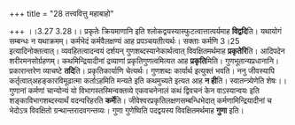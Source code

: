 +++
title = "28 तत्त्ववित्तु महाबाहो"

+++
।।3.27 3.28।। प्रकृतेः क्रियमाणानि इति
श्लोकद्वयस्यास्फुटत्वात्तात्पर्यमाह **विद्वदि**ति। यथायोगं सम्बन्धः न
यथाक्रमम्। कर्मभेदं कर्मवैलक्षण्यं आह प्रपञ्चयतीत्यर्थः। सक्ताः कर्मणि
3।25 इत्यादिनोक्तत्वात्। व्यवहितत्वादन्वयं दर्शयन्
गुणशब्दस्यानेकार्थत्वात् विवक्षितमर्थमाह **प्रकृतेरि**ति। आदिपदेन
शरीरमनसोर्ग्रहणम्। कथमिन्द्रियादीनां द्रव्याणां प्रकृतिगुणत्वमित्यत आह
**प्रकृति**मिति। गुणभूतान्यप्रधानानि। प्रकारान्तरेण व्याचष्टे **तदि**ति।
प्रकृतिकार्याणि चेत्यर्थः। गुणशब्दः कार्यार्थ इत्युक्तं भवति। ननु
जीवस्यापि कर्तृत्वात्अहङ्कारविमूढात्मा कर्ताऽहमिति मन्यते इति कथमुच्यते
इत्यत आह **न ही**ति। स्वातन्त्र्येणेति शेषः।। गुणानां कर्मणां चान्योन्यं
यो विभागस्तस्मिन्वक्तव्ये एकवचनेनालं कथं द्विवचनं केन वाऽस्यान्वयः इति
शङ्काविभागशब्दस्यार्थं वदन्परिहरति **कर्मे**ति।
जीवेश्वरप्रकृतिलक्षणसम्बन्धिभेदात् कर्मणामिन्द्रियादीनां च भेदोऽत्र
विवक्षितो ग्रन्थान्तरादवगन्तव्यः। गुणा गुणेष्विति पदद्वयस्य
विवक्षितमर्थमाह **गुणा** इति।
